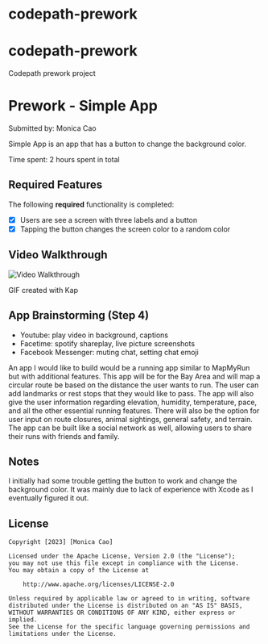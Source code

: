 # codepath-prework
# codepath-prework
Codepath prework project
# Prework - Simple App

Submitted by: Monica Cao

Simple App is an app that has a button to change the background color. 

Time spent: 2 hours spent in total

## Required Features

The following **required** functionality is completed:

- [x] Users are see a screen with three labels and a button
- [x] Tapping the button changes the screen color to a random color
 
## Video Walkthrough

<img src='https://i.imgur.com/WHK5tL5.gif' title='Video Walkthrough' width='' alt='Video Walkthrough' />

GIF created with Kap 
<!-- Recommended tools:
[Kap](https://getkap.co/) for macOS
[ScreenToGif](https://www.screentogif.com/) for Windows
[peek](https://github.com/phw/peek) for Linux. -->

## App Brainstorming (Step 4)
- Youtube: play video in background, captions
- Facetime: spotify shareplay, live picture screenshots
- Facebook Messenger: muting chat, setting chat emoji

An app I would like to build would be a running app similar to MapMyRun but with additional features. This app will be for the Bay Area and will map  a circular route be based on the distance the user wants to run. The user can add landmarks or rest stops that they would like to pass. The app will also give the user information regarding elevation, humidity, temperature, pace, and all the other essential running features. There will also be the option for user input on route closures, animal sightings, general safety, and terrain. The app can be built like a social network as well, allowing users to share their runs with friends and family. 

## Notes

I initially had some trouble getting the button to work and change the background color. It was mainly due to lack of experience with Xcode as I eventually figured it out. 

## License

    Copyright [2023] [Monica Cao]

    Licensed under the Apache License, Version 2.0 (the "License");
    you may not use this file except in compliance with the License.
    You may obtain a copy of the License at

        http://www.apache.org/licenses/LICENSE-2.0

    Unless required by applicable law or agreed to in writing, software
    distributed under the License is distributed on an "AS IS" BASIS,
    WITHOUT WARRANTIES OR CONDITIONS OF ANY KIND, either express or implied.
    See the License for the specific language governing permissions and
    limitations under the License.
